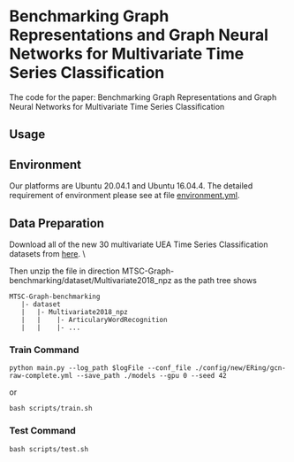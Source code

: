 # Benchmarking Graph Representations and Graph Neural Networks for Multivariate Time Series Classification
The code for the paper: Benchmarking Graph Representations and Graph Neural Networks for Multivariate Time Series Classification

## Usage

## Environment
Our platforms are Ubuntu 20.04.1 and Ubuntu 16.04.4. The detailed requirement of environment please see at file [environment.yml](./environment.yml).


## Data Preparation
Download all of the new 30 multivariate UEA Time Series Classification datasets from [here](https://www.timeseriesclassification.com/aeon-toolkit/Archives/Multivariate2018_ts.zip). \

Then unzip the file in direction MTSC-Graph-benchmarking/dataset/Multivariate2018_npz as the path tree shows
```
MTSC-Graph-benchmarking
   |- dataset
   |   |- Multivariate2018_npz
   |   |    |- ArticularyWordRecognition
   |   |    |- ...                      
```

### Train Command
```shell
python main.py --log_path $logFile --conf_file ./config/new/ERing/gcn-raw-complete.yml --save_path ./models --gpu 0 --seed 42
```
or
```shell
bash scripts/train.sh
```
### Test Command
```shell
bash scripts/test.sh
```

